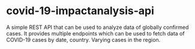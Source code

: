 # covid-19-impactanalysis-api
A simple REST API that can be used to analyze data of globally confirmed cases. It provides multiple endpoints which can be used to fetch data of COVID-19 cases by date, country. Varying cases in the region.
